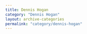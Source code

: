 ```yaml
---
title: Dennis Hogan
category: "Dennis Hogan"
layout: archive-categories
permalink: "category/dennis-hogan"
---
```

